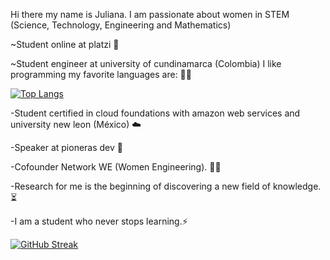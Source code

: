 
Hi there my name is Juliana. I am passionate about women in STEM (Science, Technology, Engineering and Mathematics)

~Student online at platzi 💚

~Student engineer at university of cundinamarca (Colombia) I like programming my favorite languages are: 👩‍💻

[![Top Langs](https://github-readme-stats.vercel.app/api/top-langs/?username=jlianacastillo&layout=compact)](https://github.com/jlianacastillo/github-readme-stats)

-Student certified in cloud foundations with amazon web services and university new leon (México) ☁️

-Speaker at pioneras dev 🧡

-Cofounder Network WE (Women Engineering). 🙋‍♀️

-Research for me is the beginning of discovering a new field of knowledge. ⏳

-I am a student who never stops learning.⚡

[![GitHub Streak](https://github-readme-streak-stats.herokuapp.com?user=jlianacastillo&theme=github-light&date_format=j%20M%5B%20Y%5D)](https://git.io/streak-stats)





